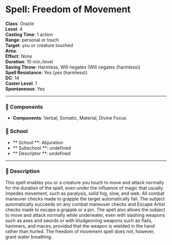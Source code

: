 
# Spell: Freedom of Movement
**Class**: Oracle  
**Level**: 4  
**Casting Time**: 1 action  
**Range**: personal or touch  
**Target**: you or creature touched  
**Area**:   
**Effect**: _None_  
**Duration**: 10 min./level  
**Saving Throw**: Harmless, Will negates (Will negates (harmless))  
**Spell Resistance**: Yes (yes (harmless))  
**DC**: 14  
**Caster Level**: 1  
**Spontaneous**: Yes

---

### 🔮 Components
- **Components**: Verbal, Somatic, Material, Divine Focus

### 🏫 School
- ** School **: Abjuration
- ** Subschool **: undefined
- ** Descriptor **: undefined
---

### 📜 Description
This spell enables you or a creature you touch to move and attack normally for the duration of the spell, even under the influence of magic that usually impedes movement, such as paralysis, solid fog, slow, and web. All combat maneuver checks made to grapple the target automatically fail. The subject automatically succeeds on any combat maneuver checks and Escape Artist checks made to escape a grapple or a pin. The spell also allows the subject to move and attack normally while underwater, even with slashing weapons such as axes and swords or with bludgeoning weapons such as flails, hammers, and maces, provided that the weapon is wielded in the hand rather than hurled. The freedom of movement spell does not, however, grant water breathing.

